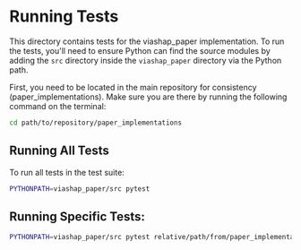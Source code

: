 # Running Tests

This directory contains tests for the viashap_paper implementation. To run the tests, you'll need to ensure Python can find the source modules by adding the `src` directory inside the `viashap_paper` directory via the Python path.

First, you need to be located in the main repository for consistency (paper_implementations). Make sure you are there by running the following command on the terminal:

```bash
cd path/to/repository/paper_implementations
```

## Running All Tests

To run all tests in the test suite:

```bash
PYTHONPATH=viashap_paper/src pytest
```

## Running Specific Tests:

```bash
PYTHONPATH=viashap_paper/src pytest relative/path/from/paper_implementations/to/file
```